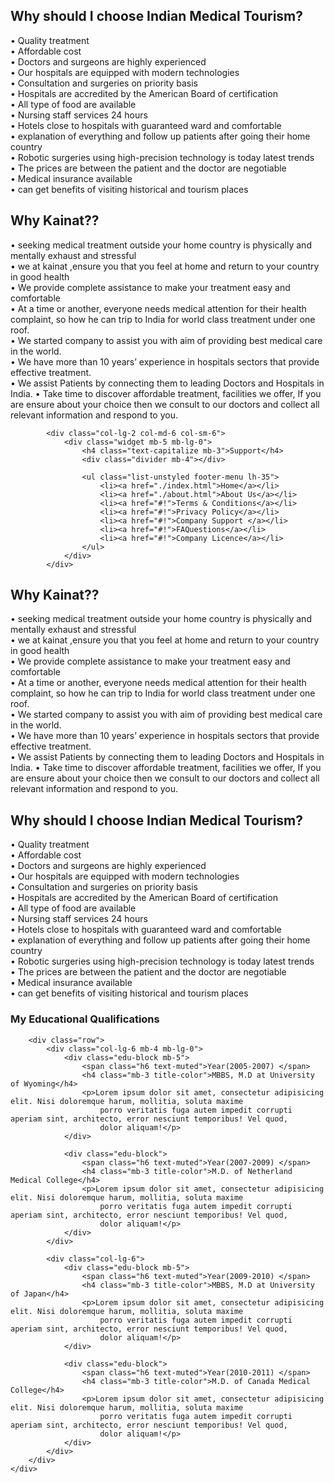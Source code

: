 <section class="section about-page">
	<div class="container">
		<div class="row">
			<div class="col-lg-4">
				<h2 class="title-color">Why should I choose Indian Medical Tourism?</h2>
			</div>
			<div class="col-lg-8">
				<p> •	Quality treatment <br>
					•	Affordable cost <br>
					•	Doctors and surgeons are highly experienced <br>
					•	Our hospitals are equipped with modern technologies <br>
					•	Consultation and surgeries on priority basis <br>
					•	Hospitals are accredited by the American Board of certification <br>
					•	All type of food are available <br>
					•	Nursing staff services 24 hours <br>
					•	Hotels close to hospitals with guaranteed  ward and comfortable <br>
					•	explanation of everything and follow up patients after going their home country <br>
					•	Robotic surgeries using high-precision technology is today latest trends <br>
					•	The prices are between the patient and the doctor are negotiable <br>
					•	Medical insurance available <br>
					•	can get benefits of visiting  historical and tourism places</p>
			</div>
		</div>
	</div>
</section>




<section class="section about-page">
	<div class="container">
		<div class="row">
			<div class="col-lg-4">
				<h2 class="title-color">Why Kainat??</h2>
			</div>
			<div class="col-lg-8">
				<p> •	seeking medical treatment outside your home country is physically and mentally exhaust and stressful <br>
					•	we at kainat ,ensure you that you feel at home and return to your country in good health <br>
					•	We provide complete assistance to make your treatment easy and comfortable <br>
					•	At a time or another, everyone needs medical attention for their health complaint, so how he can trip to India for world class treatment under one roof. <br>
					•	We started company to assist you with aim of providing best medical care in the world. <br>
					•	We have more than 10 years’ experience in hospitals sectors that provide effective treatment. <br>
					•	We assist Patients by connecting them to leading Doctors and Hospitals in India.
					•	Take time to discover affordable treatment, facilities we offer, If you are ensure about your choice then we consult to our doctors and collect all relevant information and respond to you.</p>
			</div>
		</div>
	</div>
</section>



			<div class="col-lg-2 col-md-6 col-sm-6">
				<div class="widget mb-5 mb-lg-0">
					<h4 class="text-capitalize mb-3">Support</h4>
					<div class="divider mb-4"></div>

					<ul class="list-unstyled footer-menu lh-35">
						<li><a href="./index.html">Home</a></li>
						<li><a href="./about.html">About Us</a></li>
						<li><a href="#!">Terms & Conditions</a></li>
						<li><a href="#!">Privacy Policy</a></li>
						<li><a href="#!">Company Support </a></li>
						<li><a href="#!">FAQuestions</a></li>
						<li><a href="#!">Company Licence</a></li>
					</ul>
				</div>
			</div>





<section class="section about-page">
	<div class="container">
		<div class="row">
			<div class="col-lg-4">
				<h2 class="title-color">Why Kainat??</h2>
			</div>
			<div class="col-lg-8">
				<p> •	seeking medical treatment outside your home country is physically and mentally exhaust and stressful <br>
					•	we at kainat ,ensure you that you feel at home and return to your country in good health <br>
					•	We provide complete assistance to make your treatment easy and comfortable <br>
					•	At a time or another, everyone needs medical attention for their health complaint, so how he can trip to India for world class treatment under one roof. <br>
					•	We started company to assist you with aim of providing best medical care in the world. <br>
					•	We have more than 10 years’ experience in hospitals sectors that provide effective treatment. <br>
					•	We assist Patients by connecting them to leading Doctors and Hospitals in India.
					•	Take time to discover affordable treatment, facilities we offer, If you are ensure about your choice then we consult to our doctors and collect all relevant information and respond to you.</p>
			</div>
		</div>
	</div>
</section>



<section class="section about-page">
	<div class="container">
		<div class="row">
			<div class="col-lg-4">
				<h2 class="title-color">Why should I choose Indian Medical Tourism?</h2>
			</div>
			<div class="col-lg-8">
				<p> •	Quality treatment <br>
					•	Affordable cost <br>
					•	Doctors and surgeons are highly experienced <br>
					•	Our hospitals are equipped with modern technologies <br>
					•	Consultation and surgeries on priority basis <br>
					•	Hospitals are accredited by the American Board of certification <br>
					•	All type of food are available <br>
					•	Nursing staff services 24 hours <br>
					•	Hotels close to hospitals with guaranteed  ward and comfortable <br>
					•	explanation of everything and follow up patients after going their home country <br>
					•	Robotic surgeries using high-precision technology is today latest trends <br>
					•	The prices are between the patient and the doctor are negotiable <br>
					•	Medical insurance available <br>
					•	can get benefits of visiting  historical and tourism places</p>
			</div>
		</div>
	</div>
</section>






<section class="section doctor-qualification gray-bg">
	<div class="container">
		<div class="row">
			<div class="col-lg-6">
				<div class="section-title">
					<h3>My Educational Qualifications</h3>
					<div class="divider my-4"></div>
				</div>
			</div>
		</div>

		<div class="row">
			<div class="col-lg-6 mb-4 mb-lg-0">
				<div class="edu-block mb-5">
					<span class="h6 text-muted">Year(2005-2007) </span>
					<h4 class="mb-3 title-color">MBBS, M.D at University of Wyoming</h4>
					<p>Lorem ipsum dolor sit amet, consectetur adipisicing elit. Nisi doloremque harum, mollitia, soluta maxime
						porro veritatis fuga autem impedit corrupti aperiam sint, architecto, error nesciunt temporibus! Vel quod,
						dolor aliquam!</p>
				</div>

				<div class="edu-block">
					<span class="h6 text-muted">Year(2007-2009) </span>
					<h4 class="mb-3 title-color">M.D. of Netherland Medical College</h4>
					<p>Lorem ipsum dolor sit amet, consectetur adipisicing elit. Nisi doloremque harum, mollitia, soluta maxime
						porro veritatis fuga autem impedit corrupti aperiam sint, architecto, error nesciunt temporibus! Vel quod,
						dolor aliquam!</p>
				</div>
			</div>

			<div class="col-lg-6">
				<div class="edu-block mb-5">
					<span class="h6 text-muted">Year(2009-2010) </span>
					<h4 class="mb-3 title-color">MBBS, M.D at University of Japan</h4>
					<p>Lorem ipsum dolor sit amet, consectetur adipisicing elit. Nisi doloremque harum, mollitia, soluta maxime
						porro veritatis fuga autem impedit corrupti aperiam sint, architecto, error nesciunt temporibus! Vel quod,
						dolor aliquam!</p>
				</div>

				<div class="edu-block">
					<span class="h6 text-muted">Year(2010-2011) </span>
					<h4 class="mb-3 title-color">M.D. of Canada Medical College</h4>
					<p>Lorem ipsum dolor sit amet, consectetur adipisicing elit. Nisi doloremque harum, mollitia, soluta maxime
						porro veritatis fuga autem impedit corrupti aperiam sint, architecto, error nesciunt temporibus! Vel quod,
						dolor aliquam!</p>
				</div>
			</div>
		</div>
	</div>
</section>




